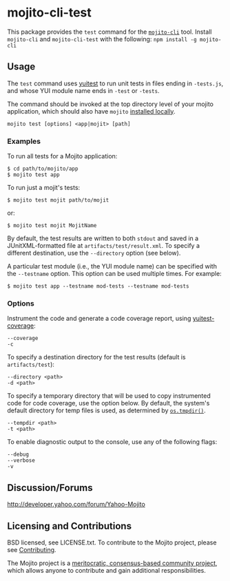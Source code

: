 mojito-cli-test
===============

This package provides the `test` command for the [`mojito-cli`](https://github.com/yahoo/mojito-cli) tool.
Install `mojito-cli` and `mojito-cli-test` with the following: `npm install -g mojito-cli`

Usage
-----

The `test` command uses [yuitest](https://github.com/yui/yuitest) to run unit tests in files ending in `-tests.js`, and whose YUI module name ends in `-test` or `-tests`.

The command should be invoked at the top directory level of your mojito application, which should also have
`mojito` [installed locally](https://github.com/yahoo/mojito-cli/wiki/NpmInstallation).

    mojito test [options] <app|mojit> [path]

### Examples

To run all tests for a Mojito application:

    $ cd path/to/mojito/app
    $ mojito test app

To run just a mojit's tests:

    $ mojito test mojit path/to/mojit

or:

    $ mojito test mojit MojitName

By default, the test results are written to both `stdout` and saved in a JUnitXML-formatted file at
`artifacts/test/result.xml`. To specify a different destination, use the `--directory` option (see below).

A particular test module (i.e., the YUI module name) can be specified with the `--testname` option. This option can be used multiple times. For example:

    $ mojito test app --testname mod-tests --testname mod-tests

### Options

Instrument the code and generate a code coverage report, using [yuitest-coverage](https://npmjs.org/package/yuitest-coverage):

    --coverage
    -c

To specify a destination directory for the test results (default is `artifacts/test`):

    --directory <path>
    -d <path>

To specify a temporary directory that will be used to copy instrumented code for code coverage, use the
option below. By default, the system's default directory for temp files is used, as determined
by [`os.tmpdir()`](http://nodejs.org/api/os.html#os_os_tmpdir).

    --tempdir <path>
    -t <path>

To enable diagnostic output to the console, use any of the following flags:

    --debug
    --verbose
    -v

Discussion/Forums
-----------------

http://developer.yahoo.com/forum/Yahoo-Mojito

Licensing and Contributions
---------------------------

BSD licensed, see LICENSE.txt. To contribute to the Mojito project, please see [Contributing](https://github.com/yahoo/mojito/wiki/Contributing-Code-to-Mojito).

The Mojito project is a [meritocratic, consensus-based community project](https://github.com/yahoo/mojito/wiki/Governance-Model),
which allows anyone to contribute and gain additional responsibilities.
